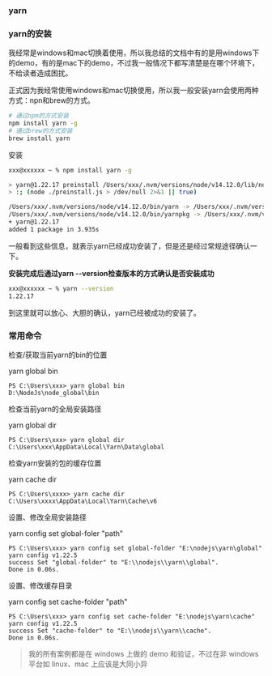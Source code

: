 ### yarn

### yarn的安装

我经常是windows和mac切换着使用，所以我总结的文档中有的是用windows下的demo，有的是mac下的demo，不过我一般情况下都写清楚是在哪个环境下，不给读者造成困扰。

正式因为我经常使用windows和mac切换使用，所以我一般安装yarn会使用两种方式：npn和brew的方式。

```bash
# 通过npm的方式安装
npm install yarn -g
# 通过brew的方式安装
brew install yarn
```

安装

```bash
xxx@xxxxxx ~ % npm install yarn -g

> yarn@1.22.17 preinstall /Users/xxx/.nvm/versions/node/v14.12.0/lib/node_modules/yarn
> :; (node ./preinstall.js > /dev/null 2>&1 || true)

/Users/xxx/.nvm/versions/node/v14.12.0/bin/yarn -> /Users/xxx/.nvm/versions/node/v14.12.0/lib/node_modules/yarn/bin/yarn.js
/Users/xxx/.nvm/versions/node/v14.12.0/bin/yarnpkg -> /Users/xxx/.nvm/versions/node/v14.12.0/lib/node_modules/yarn/bin/yarn.js
+ yarn@1.22.17
added 1 package in 3.935s
```

一般看到这些信息，就表示yarn已经成功安装了，但是还是经过常规途径确认一下。

**安装完成后通过yarn --version检查版本的方式确认是否安装成功**

```bash
xxx@xxxxxx ~ % yarn --version
1.22.17
```

到这里就可以放心、大胆的确认，yarn已经被成功的安装了。
### 常用命令

检查/获取当前yarn的bin的位置

yarn global bin

```
PS C:\Users\xxx> yarn global bin
D:\NodeJs\node_global\bin
```

检查当前yarn的全局安装路径

yarn global dir

```
PS C:\Users\xxx> yarn global dir
C:\Users\xxx\AppData\Local\Yarn\Data\global
```

检查yarn安装的包的缓存位置

yarn cache dir

```
PS C:\Users\xxxx> yarn cache dir
C:\Users\xxxx\AppData\Local\Yarn\Cache\v6
```

设置、修改全局安装路径

yarn config set global-foler "path"

```
PS C:\Users\xxx> yarn config set global-folder "E:\nodejs\yarn\global"
yarn config v1.22.5
success Set "global-folder" to "E:\\nodejs\\yarn\\global".
Done in 0.06s.
```

设置、修改缓存目录

yarn config set cache-folder "path"

```
PS C:\Users\xxx> yarn config set cache-folder "E:\nodejs\yarn\cache"
yarn config v1.22.5
success Set "cache-folder" to "E:\\nodejs\\yarn\\cache".
Done in 0.06s.
```

> 我的所有案例都是在 windows 上做的 demo 和验证，不过在非 windows 平台如 linux、mac 上应该是大同小异
